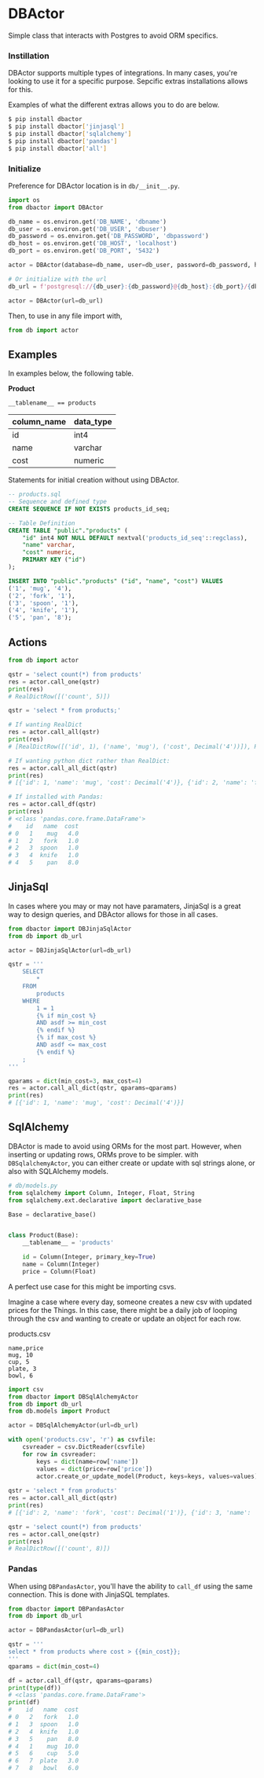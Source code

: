 # DBActor

Simple class that interacts with Postgres to avoid ORM specifics.

### Instillation

DBActor supports multiple types of integrations. In many cases, you're looking to use it for a specific purpose. Sepcific extras installations allows for this.

Examples of what the different extras allows you to do are below.

```bash
$ pip install dbactor
$ pip install dbactor['jinjasql']
$ pip install dbactor['sqlalchemy']
$ pip install dbactor['pandas']
$ pip install dbactor['all']
```

### Initialize

Preference for DBActor location is in `db/__init__.py`.

```python
import os
from dbactor import DBActor

db_name = os.environ.get('DB_NAME', 'dbname')
db_user = os.environ.get('DB_USER', 'dbuser')
db_password = os.environ.get('DB_PASSWORD', 'dbpassword')
db_host = os.environ.get('DB_HOST', 'localhost')
db_port = os.environ.get('DB_PORT', '5432')

actor = DBActor(database=db_name, user=db_user, password=db_password, host=db_host, port=db_port)

# Or initialize with the url
db_url = f'postgresql://{db_user}:{db_password}@{db_host}:{db_port}/{db_name}'

actor = DBActor(url=db_url)
```

Then, to use in any file import with,

```python
from db import actor
```

## Examples

In examples below, the following table.

**Product**

`__tablename__ == products`

| column_name | data_type |
| ----------- | --------- |
| id          | int4      |
| name        | varchar   |
| cost        | numeric

Statements for initial creation without using DBActor.

```sql
-- products.sql
-- Sequence and defined type
CREATE SEQUENCE IF NOT EXISTS products_id_seq;

-- Table Definition
CREATE TABLE "public"."products" (
    "id" int4 NOT NULL DEFAULT nextval('products_id_seq'::regclass),
    "name" varchar,
    "cost" numeric,
    PRIMARY KEY ("id")
);

INSERT INTO "public"."products" ("id", "name", "cost") VALUES
('1', 'mug', '4'),
('2', 'fork', '1'),
('3', 'spoon', '1'),
('4', 'knife', '1'),
('5', 'pan', '8');
```

## Actions

```python
from db import actor

qstr = 'select count(*) from products'
res = actor.call_one(qstr)
print(res)
# RealDictRow([('count', 5)])

qstr = 'select * from products;'

# If wanting RealDict
res = actor.call_all(qstr)
print(res)
# [RealDictRow([('id', 1), ('name', 'mug'), ('cost', Decimal('4'))]), RealDictRow([('id', 2), ('name', 'fork'), ('cost', Decimal('1'))]), RealDictRow([('id', 3), ('name', 'spoon'), ('cost', Decimal('1'))]), RealDictRow([('id', 4), ('name', 'knife'), ('cost', Decimal('1'))]), RealDictRow([('id', 5), ('name', 'pan'), ('cost', Decimal('8'))])]

# If wanting python dict rather than RealDict:
res = actor.call_all_dict(qstr)
print(res)
# [{'id': 1, 'name': 'mug', 'cost': Decimal('4')}, {'id': 2, 'name': 'fork', 'cost': Decimal('1')}, {'id': 3, 'name': 'spoon', 'cost': Decimal('1')}, {'id': 4, 'name': 'knife', 'cost': Decimal('1')}, {'id': 5, 'name': 'pan', 'cost': Decimal('8')}]

# If installed with Pandas:
res = actor.call_df(qstr)
print(res)
# <class 'pandas.core.frame.DataFrame'>
#    id   name  cost
# 0   1    mug   4.0
# 1   2   fork   1.0
# 2   3  spoon   1.0
# 3   4  knife   1.0
# 4   5    pan   8.0
```

## JinjaSql

In cases where you may or may not have paramaters, JinjaSql is a great way to design queries, and DBActor allows for those in all cases.

```python
from dbactor import DBJinjaSqlActor
from db import db_url

actor = DBJinjaSqlActor(url=db_url)

qstr = '''
    SELECT
        *
    FROM
        products
    WHERE
        1 = 1
        {% if min_cost %}
        AND asdf >= min_cost
        {% endif %}
        {% if max_cost %}
        AND asdf <= max_cost
        {% endif %}
    ;
'''

qparams = dict(min_cost=3, max_cost=4)
res = actor.call_all_dict(qstr, qparams=qparams)
print(res)
# [{'id': 1, 'name': 'mug', 'cost': Decimal('4')}]
```


## SqlAlchemy

DBActor is made to avoid using ORMs for the most part. However, when inserting or updating rows, ORMs prove to be simpler. with `DBSqlalchemyActor`, you can either create or update with sql strings alone, or also with SQLAlchemy models.


```python
# db/models.py
from sqlalchemy import Column, Integer, Float, String
from sqlalchemy.ext.declarative import declarative_base

Base = declarative_base()


class Product(Base):
    __tablename__ = 'products'

    id = Column(Integer, primary_key=True)
    name = Column(Integer)
    price = Column(Float)
```

A perfect use case for this might be importing csvs.

Imagine a case where every day, someone creates a new csv with updated prices for the Things. In this case, there might be a daily job of looping through the csv and wanting to create or update an object for each row.

products.csv
```csv
name,price
mug, 10
cup, 5
plate, 3
bowl, 6
```

```python
import csv
from dbactor import DBSqlAlchemyActor
from db import db_url
from db.models import Product

actor = DBSqlAlchemyActor(url=db_url)

with open('products.csv', 'r') as csvfile:
    csvreader = csv.DictReader(csvfile)
    for row in csvreader:
        keys = dict(name=row['name'])
        values = dict(price=row['price'])
        actor.create_or_update_model(Product, keys=keys, values=values)
        
qstr = 'select * from products'
res = actor.call_all_dict(qstr)
print(res)
# [{'id': 2, 'name': 'fork', 'cost': Decimal('1')}, {'id': 3, 'name': 'spoon', 'cost': Decimal('1')}, {'id': 4, 'name': 'knife', 'cost': Decimal('1')}, {'id': 5, 'name': 'pan', 'cost': Decimal('8')}, {'id': 1, 'name': 'mug', 'cost': Decimal('10')}, {'id': 6, 'name': 'cup', 'cost': Decimal('5')}, {'id': 7, 'name': 'plate', 'cost': Decimal('3')}, {'id': 8, 'name': 'bowl', 'cost': Decimal('6')}]

qstr = 'select count(*) from products'
res = actor.call_one(qstr)
print(res)
# RealDictRow([('count', 8)])
```

### Pandas

When using `DBPandasActor`, you'll have the ability to `call_df` using the same connection. This is done with JinjaSQL templates.

```python
from dbactor import DBPandasActor
from db import db_url

actor = DBPandasActor(url=db_url)

qstr = '''
select * from products where cost > {{min_cost}};
'''
qparams = dict(min_cost=4)

df = actor.call_df(qstr, qparams=qparams)
print(type(df))
# <class 'pandas.core.frame.DataFrame'>
print(df)
#    id   name  cost
# 0   2   fork   1.0
# 1   3  spoon   1.0
# 2   4  knife   1.0
# 3   5    pan   8.0
# 4   1    mug  10.0
# 5   6    cup   5.0
# 6   7  plate   3.0
# 7   8   bowl   6.0

```